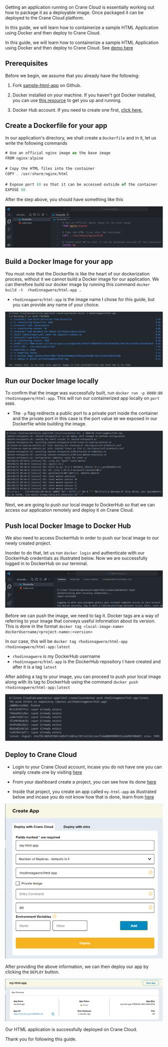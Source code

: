 Getting an application running on Crane Cloud is essentially working out how to package it as a deployable image. Once packaged it can be deployed to the Crane Cloud platform.

In this guide, we will learn how to containerize a sample HTML Application using Docker and then deploy to Crane Cloud.

In this guide, we will learn how to containerize a sample HTML Application using Docker and then deploy to Crane Cloud. See [demo here](https://my-html-app-578060fa-3901-4464-8f3d.cranecloud.io/)

## Prerequisites

Before we begin, we assume that you already have the following:

1. Fork [sample-html-app](https://github.com/crane-cloud-Apps/sample-html-app) on Github.

2. Docker installed on your machine. If you haven't got Docker installed, you can use [this resource](https://docs.docker.com/get-docker/) to get you up and running.

3. Docker Hub account. If you need to create one first, [click here.](https://hub.docker.com/signup)

## Create a Dockerfile for your app

In our application's directory, we shall create a `Dockerfile` and in it, let us write the following commands

```js
# Use an official nginx image as the base image
FROM nginx:alpine

# Copy the HTML files into the container
COPY . /usr/share/nginx/html

# Expose port 80 so that it can be accessed outside of the container
EXPOSE 80
```

After the step above, you should have something like this

![](../img/DockerfileHtml.png)

## Build a Docker Image for your app

You must note that the Dockerfile is like the heart of our dockerization process, without it we cannot build a Docker image for our application. We can therefore build our docker image by running this command `docker build -t  rhodinnagwere/html-app .`

- `rhodinnagwere/html-app` is the image name I chose for this guide, but you can provide any name of your choice.

![](../img/buildHtml.png)

## Run our Docker Image locally

To confirm that the image was successfully built, run `docker run -p 8080:80 rhodinnagwere/html-app`. This will run our containerized app locally on `port 8080`.

- The `-p` flag redirects a public port to a private port inside the container and the private port in this case is the port value `80` we exposed in our Dockerfile while building the image.

![](../img/runHtmlLocally.png)

Next, we are going to push our local image to DockerHub so that we can access our application remotely and deploy it on Crane Cloud.

## Push local Docker Image to Docker Hub

We also need to access DockerHub in order to push our local image to our newly created project.

Inorder to do that, let us run `docker login` and authenticate with our DockerHub credentials as illustrated below. Now we are successfully logged in to DockerHub on our terminal.

![](../img/dockerLoginHtml.png)

Before we can push the image, we need to tag it. Docker tags are a way of referring to your image that conveys useful information about its version. This is done in the format `docker tag <local-image-name> dockerUsername/<project-name>:<version>`

In our case, this will be `docker tag rhodinnagwere/html-app rhodinnagwere/html-app:latest`

- `rhodinnagwere` is my DockerHub username
- `rhodinnagwere/html-app` is the DockerHub repository I have created and after it is a tag `latest`

After adding a tag to your image, you can proceed to push your local image along with its tag to DockerHub using the command `docker push rhodinnagwere/html-app:latest`

![](../img/pushHtmlImage.png)

## Deploy to Crane Cloud

- Login to your Crane Cloud account, incase you do not have one you can simply create one by visiting [here](../authentication/registration.md)

- From your dashboard create a project, you can see how its done [here](../projects/projects.md)

- Inside that project, you create an app called `my-html-app` as illustrated below and incase you do not know how that is done, learn from [here](../applications/deployApp.md)

![](../img/deployHtml.png)

After providing the above information, we can then deploy our app by clicking the `DEPLOY` button.

![](../img/deployHtmlSuccess.png)

Our HTML application is successfully deployed on Crane Cloud.

Thank you for following this guide.
